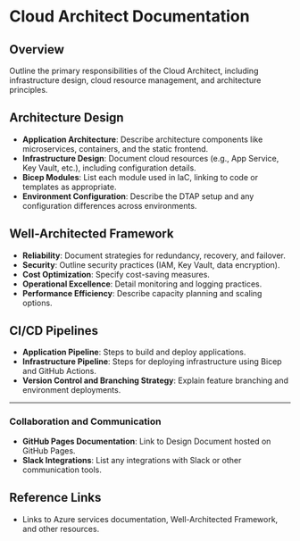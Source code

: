 # Cloud Architect Documentation

## Overview
Outline the primary responsibilities of the Cloud Architect, including infrastructure design, cloud resource management, and architecture principles.

## Architecture Design
- **Application Architecture**: Describe architecture components like microservices, containers, and the static frontend.
- **Infrastructure Design**: Document cloud resources (e.g., App Service, Key Vault, etc.), including configuration details.
- **Bicep Modules**: List each module used in IaC, linking to code or templates as appropriate.
- **Environment Configuration**: Describe the DTAP setup and any configuration differences across environments.

## Well-Architected Framework
- **Reliability**: Document strategies for redundancy, recovery, and failover.
- **Security**: Outline security practices (IAM, Key Vault, data encryption).
- **Cost Optimization**: Specify cost-saving measures.
- **Operational Excellence**: Detail monitoring and logging practices.
- **Performance Efficiency**: Describe capacity planning and scaling options.

## CI/CD Pipelines
- **Application Pipeline**: Steps to build and deploy applications.
- **Infrastructure Pipeline**: Steps for deploying infrastructure using Bicep and GitHub Actions.
- **Version Control and Branching Strategy**: Explain feature branching and environment deployments.

---

### Collaboration and Communication
- **GitHub Pages Documentation**: Link to Design Document hosted on GitHub Pages.
- **Slack Integrations**: List any integrations with Slack or other communication tools.

## Reference Links
- Links to Azure services documentation, Well-Architected Framework, and other resources.
